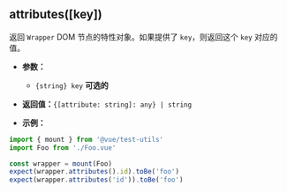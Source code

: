 ## attributes([key])

返回 `Wrapper` DOM 节点的特性对象。如果提供了 `key`，则返回这个 `key` 对应的值。

- **参数：**
  - `{string} key`  **可选的**

- **返回值：**`{[attribute: string]: any} | string`

- **示例：**

```js
import { mount } from '@vue/test-utils'
import Foo from './Foo.vue'

const wrapper = mount(Foo)
expect(wrapper.attributes().id).toBe('foo')
expect(wrapper.attributes('id')).toBe('foo')
```
